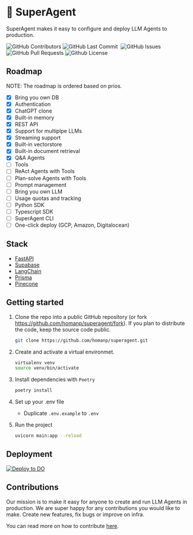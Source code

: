 # 🥷 SuperAgent

SuperAgent makes it easy to configure and deploy LLM Agents to production.

<p>
<img alt="GitHub Contributors" src="https://img.shields.io/github/contributors/homanp/superagent" />
<img alt="GitHub Last Commit" src="https://img.shields.io/github/last-commit/homanp/superagent" />
<img alt="" src="https://img.shields.io/github/repo-size/homanp/superagent" />
<img alt="GitHub Issues" src="https://img.shields.io/github/issues/homanp/superagent" />
<img alt="GitHub Pull Requests" src="https://img.shields.io/github/issues-pr/homanp/superagent" />
<img alt="Github License" src="https://img.shields.io/badge/License-MIT-yellow.svg" />
</p>

## Roadmap

NOTE: The roadmap is ordered based on prios.

- [x] Bring you own DB
- [x] Authentication
- [x] ChatGPT clone
- [x] Built-in memory
- [x] REST API
- [x] Support for multiplpe LLMs
- [x] Streaming support
- [x] Built-in vectorstore
- [x] Built-in document retrieval
- [x] Q&A Agents
- [ ] Tools
- [ ] ReAct Agents with Tools
- [ ] Plan-solve Agents with Tools
- [ ] Prompt management
- [ ] Bring you own LLM
- [ ] Usage quotas and tracking
- [ ] Python SDK
- [ ] Typescript SDK
- [ ] SuperAgent CLI
- [ ] One-click deploy (GCP, Amazon, Digitalocean)

## Stack

- [FastAPI](https://fastapi.tiangolo.com/)
- [Supabase](https://supabase.com/)
- [LangChain](https://python.langchain.com/en/latest/)
- [Prisma](https://www.prisma.io/)
- [Pinecone](https://www.pinecone.io/)

## Getting started

1. Clone the repo into a public GitHub repository (or fork https://github.com/homanp/superagent/fork). If you plan to distribute the code, keep the source code public.

   ```sh
   git clone https://github.com/homanp/superagent.git
   ```

1. Create and activate a virtual environmet.

   ```sh
   virtualenv venv
   source venv/bin/activate
   ```

1. Install dependencies with `Poetry`

   ```sh
   poetry install
   ```

1. Set up your .env file

   - Duplicate `.env.example` to `.env`

1. Run the project

   ```sh
   uvicorn main:app --reload
   ```

## Deployment

[![Deploy to DO](https://www.deploytodo.com/do-btn-blue.svg)](https://cloud.digitalocean.com/apps/new?repo=https://github.com/homanp/superagent/tree/main)

## Contributions

Our mission is to make it easy for anyone to create and run LLM Agents in production. We are super happy for any contributions you would like to make. Create new features, fix bugs or improve on infra.

You can read more on how to contribute [here](https://github.com/homanp/superagent/blob/main/.github/CONTRIBUTING.md).
